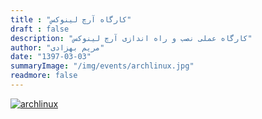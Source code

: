 ```yaml
---
title : "کارگاه آرچ لینوکس"
draft : false
description: "کارگاه عملی نصب و راه اندازی آرچ لینوکس"
author: "مریم بهزادی"
date: "1397-03-03"
summaryImage: "/img/events/archlinux.jpg"
readmore: false
---
```


[![archlinux](../../img/events/archlinux.jpg)](../../img/events/archlinux.jpg)
